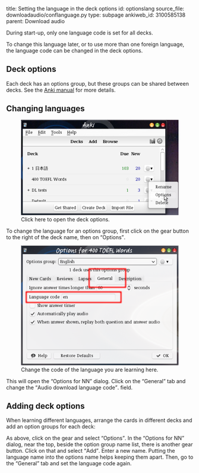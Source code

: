 title: Setting the language in the deck options
id: optionslang
source_file: downloadaudio/conflanguage.py
type: subpage
ankiweb_id: 3100585138
parent: Download audio

During start-up, only one language code is set for all decks.

To change this language later, or to use more than one foreign
language, the language code can be changed in the deck options.

## Deck options

Each deck has an options group,
but these groups can be shared between decks. See the
[Anki manual](http://ankisrs.net/docs/manual.html#deckoptions) for
more details.

## Changing languages

<figure>
<img src="images/click_on_gear.png"
alt="The Anki deck list. To the right of the gear button to the right
of the deck name a pop-up menu with the item <q>Options</q>
marked.">
<figcaption>Click here to open the deck options.</figcaption>
</figure>
To change the language for an options group, first click on the gear
button to the right of the deck name, then on <q>Options</q>.
<figure>
<img src="images/options_for.png"
alt="The “Options for deck NN” window. The tab “General” has a line-edit
“Language code”.">
<figcaption>Change the code of the language you are learning here.</figcaption>
</figure>
This will open the <q>Options for NN</q> dialog. Click on the
<q>General</q> tab and change the <q>Audio download language code</q>.
field.


## Adding deck options

When learning different languages, arrange the cards in different
decks and add an option groups for each deck:

As above, click on the gear and select <q>Options</q>. In the
<q>Options for NN</q> dialog, near the top, beside the option group
name list, there is another gear button. Click on that and select
<q>Add</q>. Enter a new name. Putting the language name into the
options name helps keeping them apart. Then, go to the <q>General</q>
tab and set the language code again.
